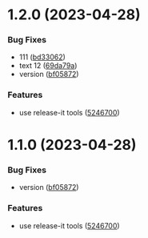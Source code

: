

# 1.2.0 (2023-04-28)


### Bug Fixes

* 111 ([bd33062](https://github.com/gxch2023/monao/commit/bd33062e3c22a88e3a9b618ca6c6df23793db35b))
* text 12 ([69da79a](https://github.com/gxch2023/monao/commit/69da79ac17d68ddb2cf3216b0aeb42b0e95feb00))
* version ([bf05872](https://github.com/gxch2023/monao/commit/bf058720400375e97fd1bc502f77f38db01f126f))


### Features

* use release-it tools ([5246700](https://github.com/gxch2023/monao/commit/5246700a54b218344d425c3951242f03ac312b20))

# 1.1.0 (2023-04-28)


### Bug Fixes

* version ([bf05872](https://github.com/gxch2023/monao/commit/bf058720400375e97fd1bc502f77f38db01f126f))


### Features

* use release-it tools ([5246700](https://github.com/gxch2023/monao/commit/5246700a54b218344d425c3951242f03ac312b20))